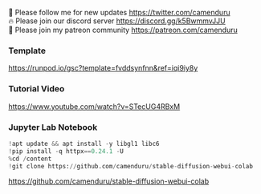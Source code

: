 🐣 Please follow me for new updates https://twitter.com/camenduru <br />
🔥 Please join our discord server https://discord.gg/k5BwmmvJJU <br />
🥳 Please join my patreon community https://patreon.com/camenduru <br />

### Template
https://runpod.io/gsc?template=fvddsynfnn&ref=iqi9iy8y

### Tutorial Video
https://www.youtube.com/watch?v=STecUG4RBxM

### Jupyter Lab Notebook

```py
!apt update && apt install -y libgl1 libc6
!pip install -q httpx==0.24.1 -U
%cd /content
!git clone https://github.com/camenduru/stable-diffusion-webui-colab
```

https://github.com/camenduru/stable-diffusion-webui-colab
